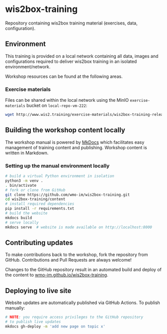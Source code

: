 # wis2box-training

Repository containing wis2box training material (exercises, data, configuration).

## Environment

This training is provided on a local network containing all data, images and configurations required
to deliver wis2box training in an isolated environment/network.

Workshop resources can be found at the following areas.

### Exercise materials

Files can be shared within the local network using the MinIO `exercise-materials` bucket on `local-repo-vm-222`:

```bash
wget http://www.wis2.training/exercise-materials/wis2box-training-release.zip
```

## Building the workshop content locally

The workshop manual is powered by [MkDocs](https://www.mkdocs.org) which facilitates easy management
of training content and publishing. Workshop content is written in Markdown.

### Setting up the manual environment locally

```bash
# build a virtual Python environment in isolation
python3 -m venv .
. bin/activate
# fork or clone from GitHub
git clone https://github.com/wmo-im/wis2box-training.git
cd wis2box-training/content
# install required dependencies
pip install -r requirements.txt
# build the website
mkdocs build
# serve locally
mkdocs serve  # website is made available on http://localhost:8000
```

## Contributing updates

To make contributions back to the workshop, fork the repository from GitHub.  Contributions and Pull Requests are always welcome!

Changes to the GitHub repository result in an automated build and deploy of the content to [wmo-im.github.io/wis2box-training](https://wmo-im.github.io/wis2box-training).

## Deploying to live site

Website updates are automatically published via GitHub Actions. To publish manually:

```bash
# NOTE: you require access privileges to the GitHub repository
# to publish live updates
mkdocs gh-deploy -m 'add new page on topic x'
```
